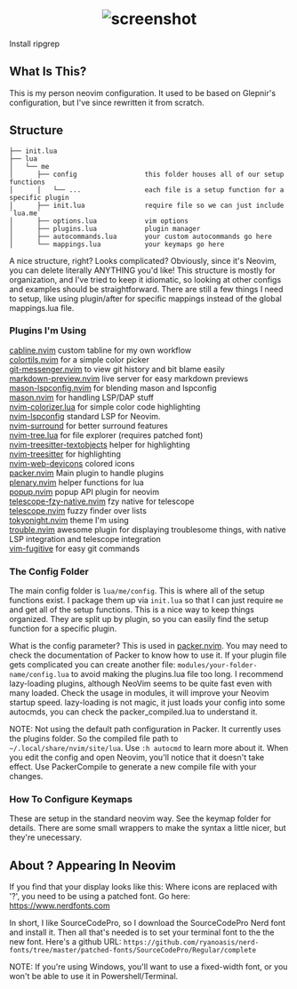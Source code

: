 <h1 align="center">
  <img src="https://user-images.githubusercontent.com/11034778/201424828-95bd7cc5-9cd5-40f5-aa41-8cc8923ee6e0.png" alt="screenshot"/>
</h1>

Install ripgrep

## What Is This?

This is my person neovim configuration. It used to be based on Glepnir's configuration, but I've since rewritten it from scratch.


## Structure
```
├── init.lua
├── lua
│   └── me
│      ├── config                 this folder houses all of our setup functions
│      │   └── ...                each file is a setup function for a specific plugin
│      ├── init.lua               require file so we can just include `lua.me`
│      ├── options.lua            vim options
│      ├── plugins.lua            plugin manager
│      ├── autocommands.lua       your custom autocommands go here
│      └── mappings.lua           your keymaps go here
```
A nice structure, right? Looks complicated? Obviously, since it's Neovim, you can delete literally
ANYTHING you'd like! This structure is mostly for organization, and I've tried
to keep it idiomatic, so looking at other configs and examples should be
straightforward. There are still a few things I need to setup, like using plugin/after for specific 
mappings instead of the global mappings.lua file.

### Plugins I'm Using

[cabline.nvim](https://github.com/andrewjwaggoner/cabline.nvim) custom tabline for my own workflow  
[colortils.nvim](https://github.com/nvim-colortils/colortils.nvim) for a simple color picker  
[git-messenger.nvim](https://github.com/rhysd/git-messenger.vim) to view git history and bit blame easily  
[markdown-preview.nvim](https://github.com/iamcco/markdown-preview.nvim) live server for easy markdown previews  
[mason-lspconfig.nvim](https://github.com/williamboman/mason-lspconfig.nvim) for blending mason and lspconfig  
[mason.nvim](https://github.com/williamboman/mason.nvim) for handling LSP/DAP stuff  
[nvim-colorizer.lua](https://github.com/norcalli/nvim-colorizer.lua) for simple color code highlighting  
[nvim-lspconfig](https://github.com/neovim/nvim-lspconfig) standard LSP for Neovim.  
[nvim-surround](https://github.com/tpope/vim-surround) for better surround features  
[nvim-tree.lua](https://github.com/kyazdani42/nvim-tree.lua) for file explorer (requires patched font)  
[nvim-treesitter-textobjects](https://github.com/nvim-treesitter/nvim-treesitter-textobjects) helper for highlighting  
[nvim-treesitter](https://github.com/nvim-treesitter/nvim-treesitter) for highlighting  
[nvim-web-devicons](https://github.com/kyazdani42/nvim-web-devicons) colored icons  
[packer.nvim](https://github.com/wbthomason/packer.nvim) Main plugin to handle plugins  
[plenary.nvim](https://github.com/nvim-lua/plenary.nvim) helper functions for lua  
[popup.nvim](https://github.com/nvim-lua/popup.nvim) popup API plugin for neovim  
[telescope-fzy-native.nvim](https://github.com/nvim-telescope/telescope-fzy-native.nvim) fzy native for telescope  
[telescope.nvim](https://github.com/nvim-telescope/telescope.nvim) fuzzy finder over lists  
[tokyonight.nvim](https://github.com/folke/tokyonight.nvim) theme I'm using  
[trouble.nvim](https://github.com/folke/trouble.nvim) awesome plugin for displaying troublesome things, with native LSP integration and telescope integration  
[vim-fugitive](https://github.com/tpope/vim-fugitive) for easy git commands  

### The Config Folder

The main config folder is `lua/me/config`. This is where all of the setup functions exist. I package them up via `init.lua`
so that I can just require `me` and get all of the setup functions. This is a nice way to keep things organized.
 They are split up by plugin, so you can easily find the setup function for a specific plugin. 

 What is the config parameter? This is used in [packer.nvim](https://github.com/wbthomason/packer.nvim). 
You may need to check the documentation of Packer to know how to use it. If your plugin file gets 
complicated you can create another file: `modules/your-folder-name/config.lua` to avoid
making the plugins.lua file too long. I recommend lazy-loading plugins, although
NeoVim seems to be quite fast even with many loaded. Check the usage in modules, it will improve your 
Neovim startup speed. lazy-loading is not magic, it just loads your config into some autocmds, you can check the
packer_compiled.lua to understand it. 

NOTE: Not using the default path configuration in Packer. It currently uses the plugins folder. So the
compiled file path to `~/.local/share/nvim/site/lua`. Use `:h autocmd` to learn more about it. When you edit the config and open Neovim, 
you'll notice that it doesn't take effect. Use PackerCompile to generate a new  compile file with your changes. 

### How To Configure Keymaps

These are setup in the standard neovim way. See the keymap folder for details.
There are some small wrappers to make the syntax a little nicer, but they're
unecessary.

## About ? Appearing In Neovim

If you find that your display looks like this: <Insert Image> Where icons are
replaced with '?', you need to be using a patched font. Go here: https://www.nerdfonts.com

In short, I like SourceCodePro, so I download the SourceCodePro Nerd font and
install it. Then all that's needed is to set your terminal font to the the new font. 
Here's a github URL: `https://github.com/ryanoasis/nerd-fonts/tree/master/patched-fonts/SourceCodePro/Regular/complete`

NOTE: If you're using Windows, you'll want to use a fixed-width font, or you
won't be able to use it in Powershell/Terminal.
